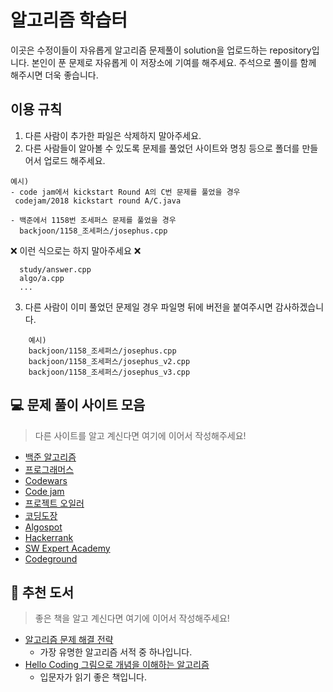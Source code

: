 알고리즘 학습터
===============

이곳은 수정이들이 자유롭게 알고리즘 문제풀이 solution을 업로드하는 repository입니다. 본인이 푼 문제로 자유롭게 이 저장소에 기여를 해주세요. 주석으로 풀이를 함께 해주시면 더욱 좋습니다.

이용 규칙
---------

1.	다른 사람이 추가한 파일은 삭제하지 말아주세요.
2.	다른 사람들이 알아볼 수 있도록 문제를 풀었던 사이트와 명칭 등으로 폴더를 만들어서 업로드 해주세요.

```
예시)
- code jam에서 kickstart Round A의 C번 문제를 풀었을 경우
 codejam/2018 kickstart round A/C.java

- 백준에서 1158번 조세퍼스 문제를 풀었을 경우
  backjoon/1158_조세퍼스/josephus.cpp
```

❌ 이런 식으로는 하지 말아주세요 ❌

```
  study/answer.cpp
  algo/a.cpp
  ...
```

3. 다른 사람이 이미 풀었던 문제일 경우 파일명 뒤에 버전을 붙여주시면 감사하겠습니다.

```
    예시)
    backjoon/1158_조세퍼스/josephus.cpp
    backjoon/1158_조세퍼스/josephus_v2.cpp
    backjoon/1158_조세퍼스/josephus_v3.cpp
```

:computer: 문제 풀이 사이트 모음
--------------------------------
> 다른 사이트를 알고 계신다면 여기에 이어서 작성해주세요!

- [백준 알고리즘](https://www.acmicpc.net/)
- [프로그래머스](https://programmers.co.kr/)
- [Codewars](https://www.codewars.com/)
- [Code jam](https://code.google.com/codejam/)
- [프로젝트 오일러](http://euler.synap.co.kr/prob_list.php)
- [코딩도장](http://codingdojang.com/)
- [Algospot](https://algospot.com/judge/problem/list/)
- [Hackerrank](https://www.hackerrank.com/)
- [SW Expert Academy](https://swexpertacademy.com/main/main.do)
- [Codeground](https://www.codeground.org/)

:book: 추천 도서
----------------

> 좋은 책을 알고 계신다면 여기에 이어서 작성해주세요!

-	[알고리즘 문제 해결 전략](https://www.aladin.co.kr/shop/wproduct.aspx?ItemId=21089176)
	-	가장 유명한 알고리즘 서적 중 하나입니다.
-	[Hello Coding 그림으로 개념을 이해하는 알고리즘](https://www.aladin.co.kr/shop/wproduct.aspx?ItemId=105982502)
	-	입문자가 읽기 좋은 책입니다.
